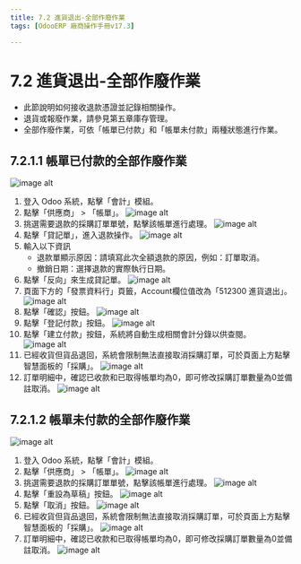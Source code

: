 ```yaml
---
title: 7.2 進貨退出-全部作廢作業
tags: [OdooERP 廠商操作手冊v17.3]

---
```


# 7.2 進貨退出-全部作廢作業
* 此節說明如何接收退款憑證並記錄相關操作。
* 退貨或報廢作業，請參見第五章庫存管理。
* 全部作廢作業，可依「帳單已付款」和「帳單未付款」兩種狀態進行作業。

## 7.2.1.1 帳單已付款的全部作廢作業
![image alt](https://i.imgur.com/WyqB1lC.png)
1. 登入 Odoo 系統，點擊「會計」模組。
2. 點擊「供應商」 > 「帳單」。
![image alt](https://i.imgur.com/LHpkSLk.png)
3. 挑選需要退款的採購訂單單號，點擊該帳單進行處理。
![image alt](https://i.imgur.com/oZOeGTx.png)
4. 點擊「貸記單」，進入退款操作。
![image alt](https://i.imgur.com/SwbnDsg.png)
5. 輸入以下資訊
    * 退款單顯示原因：請填寫此次全額退款的原因，例如：訂單取消。
    * 撤銷日期：選擇退款的實際執行日期。
6. 點擊「反向」來生成貸記單。
![image alt](https://i.imgur.com/RxDIZfS.png)
7. 頁面下方的「發票資料行」頁籤，Account欄位值改為「512300 進貨退出」。
![image alt](https://i.imgur.com/J7ZE7u7.png)
7. 點擊「確認」按鈕。
![image alt](https://i.imgur.com/kasIlCh.png)
8. 點擊「登記付款」按鈕。
![image alt](https://i.imgur.com/bgXob1a.png)
9. 點擊「建立付款」按鈕，系統將自動生成相關會計分錄以供查閱。
![image alt](https://i.imgur.com/i8Hvviq.png)
10. 已經收貨但貨品退回，系統會限制無法直接取消採購訂單，可於頁面上方點擊智慧面板的「採購」。
![image alt](https://i.imgur.com/NOrzBgy.png)
11. 訂單明細中，確認已收款和已取得帳單均為0，即可修改採購訂單數量為0並備註取消。
![image alt](https://i.imgur.com/0bg9YhM.png)

## 7.2.1.2 帳單未付款的全部作廢作業
![image alt](https://i.imgur.com/jBubg5F.png)
1. 登入 Odoo 系統，點擊「會計」模組。
2. 點擊「供應商」 > 「帳單」。
![image alt](https://i.imgur.com/LHpkSLk.png)
3. 挑選需要退款的採購訂單單號，點擊該帳單進行處理。
![image alt](https://i.imgur.com/0kaNlkG.png)
4. 點擊「重設為草稿」按鈕。
![image alt](https://i.imgur.com/7IIyVL2.png)
5. 點擊「取消」按鈕。
![image alt](https://i.imgur.com/ztJsXdY.png)
6. 已經收貨但貨品退回，系統會限制無法直接取消採購訂單，可於頁面上方點擊智慧面板的「採購」。
![image alt](https://i.imgur.com/NOrzBgy.png)
7. 訂單明細中，確認已收款和已取得帳單均為0，即可修改採購訂單數量為0並備註取消。
![image alt](https://i.imgur.com/0bg9YhM.png)
